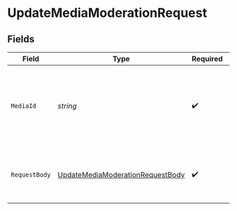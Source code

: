 # UpdateMediaModerationRequest


## Fields

| Field                                                                                         | Type                                                                                          | Required                                                                                      | Description                                                                                   | Example                                                                                       |
| --------------------------------------------------------------------------------------------- | --------------------------------------------------------------------------------------------- | --------------------------------------------------------------------------------------------- | --------------------------------------------------------------------------------------------- | --------------------------------------------------------------------------------------------- |
| `MediaId`                                                                                     | *string*                                                                                      | :heavy_check_mark:                                                                            | The unique identifier assigned to the media when created. The value should be a valid UUID.<br/> | 0cec3c88-c69d-4232-9b96-f0976327fa2d                                                          |
| `RequestBody`                                                                                 | [UpdateMediaModerationRequestBody](../../Models/Requests/UpdateMediaModerationRequestBody.md) | :heavy_check_mark:                                                                            | N/A                                                                                           | {<br/>"moderation": {<br/>"type": "video"<br/>}<br/>}                                         |